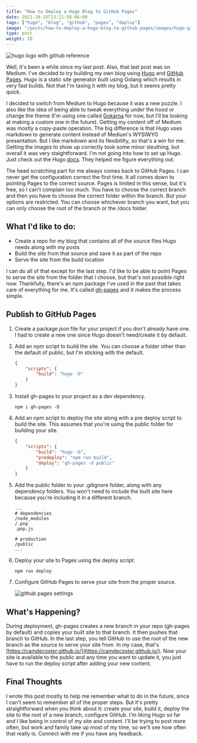 ```yaml
---
title: "How to Deploy a Hugo Blog to GitHub Pages"
date: 2021-10-25T13:21:58-06:00
tags: ["hugo", "blog", "github", "pages", "deploy"]
image: "/posts/how-to-deploy-a-hugo-blog-to-github-pages/images/hugo-github.png"
type: post
weight: 20
---
```


![hugo logo with github reference](/posts/how-to-deploy-a-hugo-blog-to-github-pages/images/hugo-github.png)

Well, it's been a while since my last post. Also, that last post was on Medium. I've decided to try building my own blog using [Hugo](https://gohugo.io/) and [GitHub Pages](https://docs.github.com/en/pages/getting-started-with-github-pages/about-github-pages). Hugo is a static site generator built using Golang which results in very fast builds. Not that I'm taxing it with my blog, but it seems pretty quick.

I decided to switch from Medium to Hugo because it was a new puzzle. I also like the idea of being able to tweak everything under the hood or change the theme (I'm using one called [Gokarna](https://github.com/526avijitgupta/gokarna) for now, but I'll be looking at making a custom one in the future). Getting my content off of Medium was mostly a copy-paste operation. The big difference is that Hugo uses markdown to generate content instead of Medium's WYSIWYG presentation. But I like markdown and its flexibililty, so that's a win for me. Getting the images to show up correctly took some minor sleuthing, but overall it was very staightforward. I'm not going into how to set up Hugo. Just check out the Hugo [docs](https://gohugo.io/documentation/). They helped me figure everything out. 

The head scratching part for me always comes back to GitHub Pages. I can never get the configuration correct the first time. It all comes down to pointing Pages to the correct source. Pages is limited in this sense, but it's free, so I can't complain too much. You have to choose the correct branch and then you have to choose the correct folder within the branch. But your options are restricted. You can choose whichever branch you want, but you can only choose the root of the branch or the /docs folder.

## What I'd like to do:

- Create a repo for my blog that contains all of the source files Hugo needs along with my posts
- Build the site from that source and save it as part of the repo
- Serve the site from the build location

I can do all of that except for the last step. I'd like to be able to point Pages to serve the site from the folder that I choose, but that's not possible right now. Thankfully, there's an npm package I've used in the past that takes care of everything for me. It's called [gh-pages](https://www.npmjs.com/package/gh-pages) and it makes the process simple.

## Publish to GitHub Pages

1. Create a package.json file for your project if you don't already have one. I had to create a new one since Hugo doesn't need/create it by default.
1. Add an npm script to build the site. You can choose a folder other than the default of public, but I'm sticking with the default.
    ```json
    {
        "scripts": {
            "build": "hugo -D"
        }
    }
    ```
1. Install gh-pages to your project as a dev dependency. 
    ```
    npm i gh-pages -D
    ```
1. Add an npm script to deploy the site along with a pre deploy script to build the site. This assumes that you're using the public folder for building your site.
    ```json
    {
        "scripts": {
            "build": "hugo -D",
            "predeploy": "npm run build",
            "deploy": "gh-pages -d public"
        }
    }
    ```
1. Add the public folder to your .gitignore folder, along with any dependency folders. You won't need to include the built site here because you're including it in a different branch.
    ```
    ...
    # dependencies
    /node_modules
    /.pnp
    .pnp.js

    # production
    /public
    ...
    ```
1. Deploy your site to Pages using the deploy script:
    ```
    npm run deploy
    ```
1. Configure GitHub Pages to serve your site from the proper source.

    ![github pages settings](/images/how-to-deploy-a-hugo-blog-to-github-pages/github-pages-settings.png)

## What's Happening?

During deployment, gh-pages creates a new branch in your repo (gh-pages by default) and copies your built site to that branch. It then pushes that branch to GitHub. In the last step, you tell GitHub to use the root of the new branch as the source to serve your site from. In my case, that's [https://camdecoster.github.io/](https://camdecoster.github.io/). Now your site is available to the public and any time you want to update it, you just have to run the deploy script after adding your new content.

## Final Thoughts

I wrote this post mostly to help me remember what to do in the future, since I can't seem to remember all of the proper steps. But it's pretty straightforward when you think about it: create your site, build it, deploy the site to the root of a new branch, configure GitHub. I'm liking Hugo so far and I like being in control of my site and content. I'll be trying to post more often, but work and family take up most of my time, so we'll see how often that really is. Connect with me if you have any feedback.